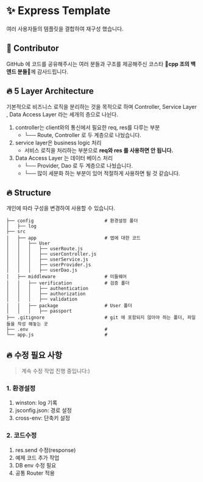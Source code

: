 # ✨ Express Template

여러 사용자들의 템플릿을 결합하여 재구성 했습니다.

## 🙏 Contributor

GitHub 에 코드를 공유해주시는 여러 분들과 구조를 제공해주신 코스타 💖**cpp 조의 백엔드 분들**💖께 감사드립니다.

## 🔥 5 Layer Architecture

기본적으로 비즈니스 로직을 분리하는 것을 목적으로 하며 Controller, Service Layer , Data Access Layer 라는 세개의 층으로 나뉜다.

1. controller는 client와의 통신에서 필요한 req, res를 다루는 부분
    - └── Route, Controller 로 두 계층으로 나눴습니다.
2. service layer은 business logic 처리
    - 서비스 로직을 처리하는 부분으로 **req와 res 를 사용하면 안 됩니다.**
3. Data Access Layer 는 데이터 베이스 처리
    - └── Provider, Dao 로 두 계층으로 나눴습니다.
    - └── 많이 세분화 하는 부분이 있어 적절하게 사용하면 될 것 같습니다.

## 🔥 Structure

개인에 따라 구성을 변경하여 사용할 수 있습니다.

```
├── config                          # 환경설정 폴더
│   ├── log
├── src
│   ├── app                         # 앱에 대한 코드
│   │   ├── User
│   │ 	│   ├── userRoute.js
│   │ 	│   ├── userController.js
│   │ 	│   ├── userService.js
│   │ 	│   ├── userProvider.js
│   │ 	│   ├── userDao.js
│   ├── middleware                  # 미들웨어
│   │   ├── verification            # 검증 폴더
│   │ 	│   ├── authentication
│   │ 	│   ├── authorization
│   │ 	│   ├── validation
│   │   ├── package            	    # User 폴더
│   │ 	│   ├── passport
├── .gitignore                      # git 에 포함되지 않아야 하는 폴더, 파일들을 작성 해놓는 곳
├── .env                            #
└── app.js                          #
```

## 🔥 수정 필요 사항

> 계속 수정 작업 진행 중입니다:)

### 1. 환경설정

1. winston: log 기록
2. jsconfig.json: 경로 설정
3. cross-env: 단축키 설정

### 2. 코드수정

1. res.send 수정(response)
2. 예제 코드 추가 작업
3. DB env 수정 필요
4. 공통 Router 적용
